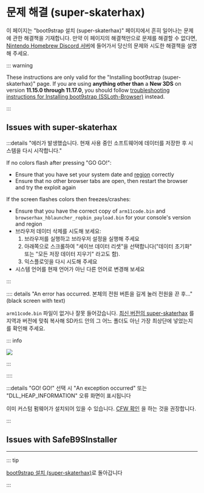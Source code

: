 # 문제 해결 (super-skaterhax)

이 페이지는 "boot9strap 설치 (super-skaterhax)" 페이지에서 흔히 일어나는 문제에 관한 해결책을 기재합니다. 만약 이 페이지의 해결책만으로 문제를 해결할 수 없다면, [Nintendo Homebrew Discord 서버](https://discord.gg/MWxPgEp)에 들어가서 당신의 문제와 시도한 해결책을 설명해 주세요.

::: warning

These instructions are only valid for the "Installing boot9strap (super-skaterhax)" page. If you are using **anything other than** a **New 3DS** on version **11.15.0 through 11.17.0**, you should follow [troubleshooting instructions for Installing boot9strap (SSLoth-Browser)](troubleshooting-ssloth-browser) instead.

:::

## Issues with super-skaterhax

:::details "에러가 발생했습니다. 현재 사용 중인 소프트웨어에 데이터를 저장한 후 시스템을 다시 시작합니다."

If no colors flash after pressing "GO GO!":

- Ensure that you have set your system date and [region](/images/screenshots/skater/skater-lang.png) correctly
- Ensure that no other browser tabs are open, then restart the browser and try the exploit again

If the screen flashes colors then freezes/crashes:

- Ensure that you have the correct copy of `arm11code.bin` and `browserhax_hblauncher_ropbin_payload.bin` for your console's version and region
- 브라우저 데이터 삭제를 시도해 보세요:
  1. 브라우저를 실행하고 브라우저 설정을 실행해 주세요
  2. 아래쪽으로 스크롤하여 "세이브 데이터 리셋"을 선택합니다("데이터 초기화" 또는 "모든 저장 데이터 지우기" 라고도 함).
  3. 익스플로잇을 다시 시도해 주세요
- 시스템 언어를 현재 언어가 아닌 다른 언어로 변경해 보세요

:::

:::: details "An error has occurred. 본체의 전원 버튼을 길게 눌러 전원을 끈 후..." (black screen with text)

`arm11code.bin` 파일이 없거나 잘못 들어갔습니다. [최신 버전의 super-skaterhax](https://github.com/zoogie/super-skaterhax/releases/latest) 를 지역과 버전에 맞춰 복사해 SD카드 안의 그 어느 폴더도 아닌 가장 최상단에 넣었는지를 확인해 주세요.

::: info

![](/images/screenshots/skaterhax/skater-root-layout.png)

:::

::::

:::details "GO! GO!" 선택 시 "An exception occurred" 또는 "DLL_HEAP_INFORMATION" 오류 화면이 표시됩니다

이미 커스텀 펌웨어가 설치되어 있을 수 있습니다. [CFW 확인](checking-for-cfw) 을 하는 것을 권장합니다.

:::

## Issues with SafeB9SInstaller

<!--@include: ./_include/troubleshooting-sb9si-bin.md -->

<!--@include: ./_include/troubleshooting-sb9si-common.md -->

<!--@include: ./_include/troubleshooting-get-help-common.md -->

---

::: tip

[boot9strap 설치 (super-skaterhax)](installing-boot9strap-\(super-skaterhax\))로 돌아갑니다

:::

<!--@include: ./_include/troubleshooting-return.md -->
